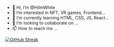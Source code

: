 - 👋 Hi, I’m @HiImWhite
- 👀 I’m interested in NFT, VR games, Frontend...
- 🌱 I’m currently learning HTML, CSS, JS, React...
- 💞️ I’m looking to collaborate on ...
- 📫 How to reach me ...

[![GitHub Streak](https://streak-stats.demolab.com?user=HiImWhite&theme=elegant&date_format=j%20M%5B%20Y%5D)](https://git.io/streak-stats)

<!---
HiImWhite/HiImWhite is a ✨ special ✨ repository because its `README.md` (this file) appears on your GitHub profile.
You can click the Preview link to take a look at your changes.
--->
